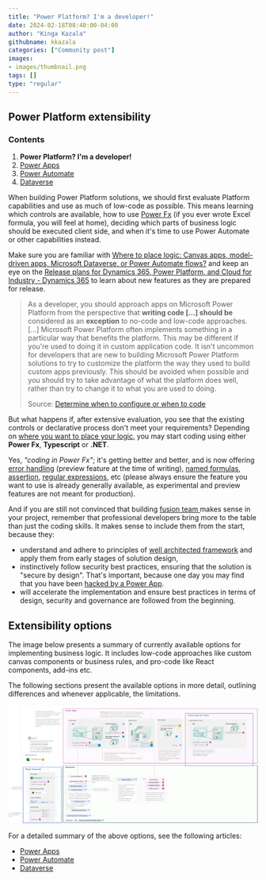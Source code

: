 ```yaml
---
title: "Power Platform? I'm a developer!"
date: 2024-02-18T08:40:00-04:00
author: "Kinga Kazala"
githubname: kkazala
categories: ["Community post"]
images:
- images/thumbnail.png
tags: []
type: "regular"
---
```


## Power Platform extensibility

### Contents

1. **Power Platform? I'm a developer!**
1. [Power Apps](powerApps.md)
1. [Power Automate](./PowerAutomate.md)
1. [Dataverse](Dataverse.md)

When building Power Platform solutions, we should first evaluate Platform capabilities and use as much of low-code as possible.
This means learning which controls are available, how to use [Power Fx](https://learn.microsoft.com/en-us/power-platform/power-fx/overview) (if you ever wrote Excel formula, you will feel at home), deciding which parts of business logic should be executed client side, and when it's time to use Power Automate or other capabilities instead.

Make sure you are familiar with [Where to place logic: Canvas apps, model-driven apps, Microsoft Dataverse, or Power Automate flows?](https://learn.microsoft.com/en-us/power-apps/guidance/planning/logic) and keep an eye on the [Release plans for Dynamics 365, Power Platform, and Cloud for Industry - Dynamics 365](https://learn.microsoft.com/en-us/dynamics365/release-plans/) to learn about new features as they are prepared for release.

>As a developer, you should approach apps on Microsoft Power Platform from the perspective that **writing code […] should be** considered as an **exception** to no-code and low-code approaches. […]
Microsoft Power Platform often implements something in a particular way that benefits the platform. This may be different if you're used to doing it in custom application code. It isn't uncommon for developers that are new to building Microsoft Power Platform solutions to try to customize the platform the way they used to build custom apps previously. This should be avoided when possible and you should try to take advantage of what the platform does well, rather than try to change it to what you are used to doing.
>
>Source: [Determine when to configure or when to code](https://learn.microsoft.com/en-us/training/modules/introduction-power-platform-extend/configure-code)

But what happens if, after extensive evaluation, you see that the existing controls or declarative process don't meet your requirements? Depending on [where you want to place your logic](https://learn.microsoft.com/en-us/power-apps/guidance/planning/logic), you may start coding using either **Power Fx**, **Typescript** or **.NET**.

Yes, _"coding in Power Fx"_; it's getting better and better, and is now offering [error handling](https://learn.microsoft.com/en-us/power-platform/power-fx/error-handling) (preview feature at the time of writing), [named formulas](https://learn.microsoft.com/en-us/power-platform/power-fx/reference/object-app#formulas-property), [assertion](https://learn.microsoft.com/en-us/power-platform/power-fx/reference/function-assert), [regular expressions](https://learn.microsoft.com/en-us/power-platform/power-fx/reference/function-ismatch), etc (please always ensure the feature you want to use is already generally available, as experimental and preview features are not meant for production).

And if you are still not convinced that building [fusion team ](https://learn.microsoft.com/en-us/power-platform/developer/fusion-development) makes sense in your project, remember that professional developers bring more to the table than just the coding skills. It makes sense to include them from the start, because they:

- understand and adhere to principles of [well architected framework](https://learn.microsoft.com/en-us/industry/well-architected/overview) and apply them from early stages of solution design,
- instinctively follow security best practices, ensuring that the solution is "secure by design". That's important, because one day you may find that you have been [hacked by a Power App](https://dev.to/wyattdave/ive-just-been-hacked-by-a-power-app-1fj4).
- will accelerate the implementation and ensure best practices in terms of design, security and governance are followed from the beginning.


## Extensibility options

The image below presents a summary of currently available options for implementing business logic. It includes low-code approaches like custom canvas components or business rules, and pro-code like React components, add-ins etc.

The following sections present the available options in more detail, outlining differences and whenever applicable, the limitations.

![Extensibility options](./images/Extensibility.png)

For a detailed summary of the above options, see the following articles:

- [Power Apps](powerApps.md)
- [Power Automate](./PowerAutomate.md)
- [Dataverse](Dataverse.md)
